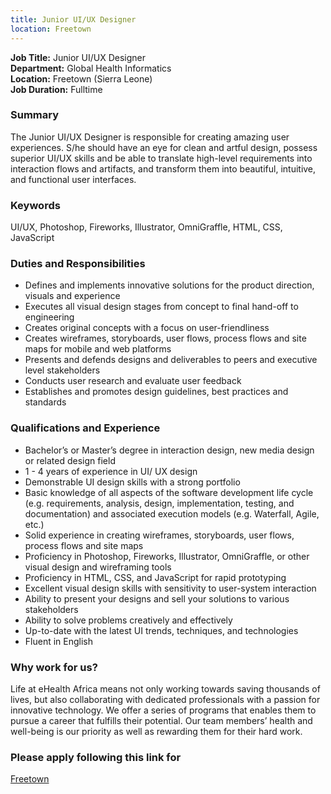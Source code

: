 ```yaml
---
title: Junior UI/UX Designer
location: Freetown
---
```

**Job Title:** Junior UI/UX Designer  
**Department:** Global Health Informatics  
**Location:** Freetown (Sierra Leone)  
**Job Duration:** Fulltime

### Summary
The Junior UI/UX Designer is responsible for creating amazing user experiences. S/he should have an eye for clean and artful design, possess superior UI/UX skills and be able to translate high-level requirements into interaction flows and artifacts, and transform them into beautiful, intuitive, and functional user interfaces.

### Keywords
UI/UX, Photoshop, Fireworks, Illustrator, OmniGraffle, HTML, CSS, JavaScript

### Duties and Responsibilities

* Defines and implements innovative solutions for the product direction, visuals and experience
* Executes all visual design stages from concept to final hand-off to engineering
* Creates original concepts with a focus on user-friendliness
* Creates wireframes, storyboards, user flows, process flows and site maps for mobile and web platforms
* Presents and defends designs and deliverables to peers and executive level stakeholders
* Conducts user research and evaluate user feedback
* Establishes and promotes design guidelines, best practices and standards

### Qualifications and Experience

* Bachelor’s or Master’s degree in interaction design, new media design or related design field
* 1 - 4 years of experience in UI/ UX design
* Demonstrable UI design skills with a strong portfolio
* Basic knowledge of all aspects of the software development life cycle (e.g. requirements, analysis, design, implementation, testing, and documentation) and associated execution models (e.g. Waterfall, Agile, etc.)
* Solid experience in creating wireframes, storyboards, user flows, process flows and site maps
* Proficiency in Photoshop, Fireworks, Illustrator, OmniGraffle, or other visual design and wireframing tools
* Proficiency in HTML, CSS, and JavaScript for rapid prototyping
* Excellent visual design skills with sensitivity to user-system interaction
* Ability to present your designs and sell your solutions to various stakeholders
* Ability to solve problems creatively and effectively
* Up-to-date with the latest UI trends, techniques, and technologies
* Fluent in English

### Why work for us?
Life at eHealth Africa means not only working towards saving thousands of lives, but also collaborating with dedicated professionals with a passion for innovative technology. We offer a series of programs that enables them to pursue a career that fulfills their potential. Our team members’ health and well-being is our priority as well as rewarding them for their hard work.

### Please apply following this link for
[Freetown](https://eHealthAfrica.bamboohr.com/jobs/view.php?id=16)

